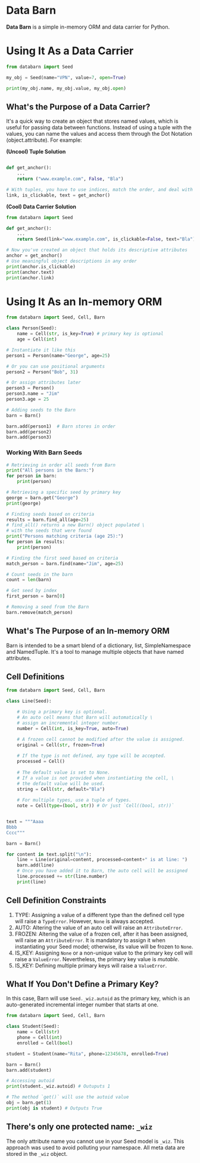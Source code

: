 # Data Barn
**Data Barn** is a simple in-memory ORM and data carrier for Python.

# Using It As a Data Carrier

```Python
from databarn import Seed

my_obj = Seed(name="VPN", value=7, open=True)

print(my_obj.name, my_obj.value, my_obj.open)
```

## What's the Purpose of a Data Carrier?

It's a quick way to create an object that stores named values, which is useful for passing data between functions. Instead of using a tuple with the values, you can name the values and access them through the Dot Notation (object.attribute). For example:

**(Uncool) Tuple Solution**

```Python

def get_anchor():
    ...
    return ("www.example.com", False, "Bla")

# With tuples, you have to use indices, match the order, and deal with the names
link, is_clickable, text = get_anchor()
```

**(Cool) Data Carrier Solution**

```Python
from databarn import Seed

def get_anchor():
    ...
    return Seed(link="www.example.com", is_clickable=False, text="Bla")

# Now you've created an object that holds its descriptive attributes
anchor = get_anchor()
# Use meaningful object descriptions in any order
print(anchor.is_clickable)
print(anchor.text)
print(anchor.link)
```

# Using It As an In-memory ORM

```Python
from databarn import Seed, Cell, Barn

class Person(Seed):
    name = Cell(str, is_key=True) # primary key is optional
    age = Cell(int)

# Instantiate it like this
person1 = Person(name="George", age=25)

# Or you can use positional arguments
person2 = Person("Bob", 31)

# Or assign attributes later
person3 = Person()
person3.name = "Jim"
person3.age = 25

# Adding seeds to the Barn
barn = Barn()

barn.add(person1)  # Barn stores in order
barn.add(person2)
barn.add(person3)
```

### Working With Barn Seeds

```Python
# Retrieving in order all seeds from Barn
print("All persons in the Barn:")
for person in barn:
    print(person)

# Retrieving a specific seed by primary key
george = barn.get("George")
print(george)

# Finding seeds based on criteria
results = barn.find_all(age=25)
# find_all() returns a new Barn() object populated \
# with the seeds that were found
print("Persons matching criteria (age 25):")
for person in results:
    print(person)

# Finding the first seed based on criteria
match_person = barn.find(name="Jim", age=25)

# Count seeds in the barn
count = len(barn)

# Get seed by index
first_person = barn[0]

# Removing a seed from the Barn
barn.remove(match_person)
```

## What's The Purpose of an In-memory ORM

Barn is intended to be a smart blend of a dictionary, list, SimpleNamespace and NamedTuple. It's a tool to manage multiple objects that have named attributes.

## Cell Definitions

```Python
from databarn import Seed, Cell, Barn

class Line(Seed):

    # Using a primary key is optional.
    # An auto cell means that Barn will automatically \
    # assign an incremental integer number.
    number = Cell(int, is_key=True, auto=True)

    # A frozen cell cannot be modified after the value is assigned.
    original = Cell(str, frozen=True)
    
    # If the type is not defined, any type will be accepted.
    processed = Cell()
    
    # The default value is set to None.
    # If a value is not provided when instantiating the cell, \
    # the default value will be used.
    string = Cell(str, default="Bla")
    
    # For multiple types, use a tuple of types.
    note = Cell(type=(bool, str)) # Or just `Cell((bool, str))`


text = """Aaaa
Bbbb
Cccc"""

barn = Barn()

for content in text.split("\n"):
    line = Line(original=content, processed=content+" is at line: ")
    barn.add(line)
    # Once you have added it to Barn, the auto cell will be assigned
    line.processed += str(line.number)
    print(line)
```

## Cell Definition Constraints

1. TYPE: Assigning a value of a different type than the defined cell type will raise a `TypeError`. However, `None` is always accepted.
2. AUTO: Altering the value of an auto cell will raise an `AttributeError`.
3. FROZEN: Altering the value of a frozen cell, after it has been assigned, will raise an `AttributeError`. It is mandatory to assign it when instantiating your Seed model; otherwise, its value will be frozen to `None`.
4. IS_KEY: Assigning `None` or a non-unique value to the primary key cell will raise a `ValueError`. Nevertheless, the primary key value is *mutable*.
5. IS_KEY: Defining multiple primary keys will raise a `ValueError`.

## What If You Don't Define a Primary Key?

In this case, Barn will use `Seed._wiz.autoid` as the primary key, which is an auto-generated incremental integer number that starts at one.

```Python
from databarn import Seed, Cell, Barn

class Student(Seed):
    name = Cell(str)
    phone = Cell(int)
    enrolled = Cell(bool)

student = Student(name="Rita", phone=12345678, enrolled=True)

barn = Barn()
barn.add(student)

# Accessing autoid
print(student._wiz.autoid) # Outuputs 1

# The method `get()` will use the autoid value
obj = barn.get(1)
print(obj is student) # Outputs True
```

## There's only one protected name: `_wiz`
The only attribute name you cannot use in your Seed model is `_wiz`. This approach was used to avoid polluting your namespace. All meta data are stored in the `_wiz` object.